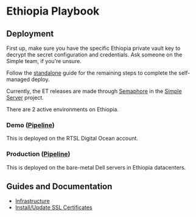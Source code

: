# Ethiopia Playbook

## Deployment

First up, make sure you have the specific Ethiopia private vault key to decrypt the secret configuration and credentials. Ask someone on the Simple team, if you're unsure.

Follow the [standalone](../../standalone/README.md) guide for the remaining steps to complete the self-managed deploy.

Currently, the ET releases are made through [Semaphore](https://resolvetosavelives.semaphoreci.com) in the [Simple Server](https://github.com/simpledotorg/simple-server) project.

There are 2 active environments on Ethiopia.

### Demo ([Pipeline](https://github.com/simpledotorg/simple-server/blob/master/.semaphore/ethiopia_demo_deployment.yml))

This is deployed on the RTSL Digital Ocean account.

### Production ([Pipeline](https://github.com/simpledotorg/simple-server/blob/master/.semaphore/ethiopia_production_deployment.yml))
This is deployed on the bare-metal Dell servers in Ethiopia datacenters.

## Guides and Documentation

* [Infrastructure](ethiopia-infrastructure.md)
* [Install/Update SSL Certificates](ethiopia-ssl-certificates.md)
